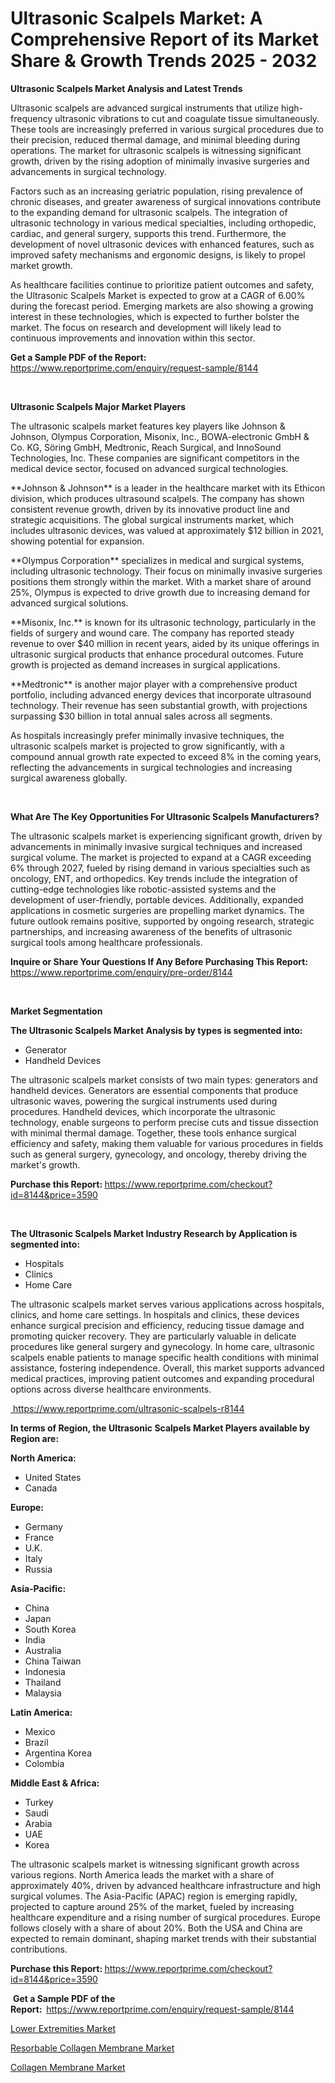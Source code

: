 <p><h1>Ultrasonic Scalpels Market: A Comprehensive Report of its Market Share & Growth Trends 2025 - 2032</h1></p><p><strong>Ultrasonic Scalpels Market Analysis and Latest Trends</strong></p>
<p><p>Ultrasonic scalpels are advanced surgical instruments that utilize high-frequency ultrasonic vibrations to cut and coagulate tissue simultaneously. These tools are increasingly preferred in various surgical procedures due to their precision, reduced thermal damage, and minimal bleeding during operations. The market for ultrasonic scalpels is witnessing significant growth, driven by the rising adoption of minimally invasive surgeries and advancements in surgical technology. </p><p>Factors such as an increasing geriatric population, rising prevalence of chronic diseases, and greater awareness of surgical innovations contribute to the expanding demand for ultrasonic scalpels. The integration of ultrasonic technology in various medical specialties, including orthopedic, cardiac, and general surgery, supports this trend. Furthermore, the development of novel ultrasonic devices with enhanced features, such as improved safety mechanisms and ergonomic designs, is likely to propel market growth.</p><p>As healthcare facilities continue to prioritize patient outcomes and safety, the Ultrasonic Scalpels Market is expected to grow at a CAGR of 6.00% during the forecast period. Emerging markets are also showing a growing interest in these technologies, which is expected to further bolster the market. The focus on research and development will likely lead to continuous improvements and innovation within this sector.</p></p>
<p><strong>Get a Sample PDF of the Report:&nbsp;</strong> <a href="https://www.reportprime.com/enquiry/request-sample/8144?utm_campaign=2137&utm_medium=2&utm_source=Github&utm_content=ia&utm_term=19032025&utm_id=ultrasonic-scalpels">https://www.reportprime.com/enquiry/request-sample/8144</a></p>
<p>&nbsp;</p>
<p><strong>Ultrasonic Scalpels Major Market Players</strong></p>
<p><p>The ultrasonic scalpels market features key players like Johnson & Johnson, Olympus Corporation, Misonix, Inc., BOWA-electronic GmbH & Co. KG, Söring GmbH, Medtronic, Reach Surgical, and InnoSound Technologies, Inc. These companies are significant competitors in the medical device sector, focused on advanced surgical technologies.</p><p>**Johnson & Johnson** is a leader in the healthcare market with its Ethicon division, which produces ultrasound scalpels. The company has shown consistent revenue growth, driven by its innovative product line and strategic acquisitions. The global surgical instruments market, which includes ultrasonic devices, was valued at approximately $12 billion in 2021, showing potential for expansion.</p><p>**Olympus Corporation** specializes in medical and surgical systems, including ultrasonic technology. Their focus on minimally invasive surgeries positions them strongly within the market. With a market share of around 25%, Olympus is expected to drive growth due to increasing demand for advanced surgical solutions.</p><p>**Misonix, Inc.** is known for its ultrasonic technology, particularly in the fields of surgery and wound care. The company has reported steady revenue to over $40 million in recent years, aided by its unique offerings in ultrasonic surgical products that enhance procedural outcomes. Future growth is projected as demand increases in surgical applications.</p><p>**Medtronic** is another major player with a comprehensive product portfolio, including advanced energy devices that incorporate ultrasound technology. Their revenue has seen substantial growth, with projections surpassing $30 billion in total annual sales across all segments.</p><p>As hospitals increasingly prefer minimally invasive techniques, the ultrasonic scalpels market is projected to grow significantly, with a compound annual growth rate expected to exceed 8% in the coming years, reflecting the advancements in surgical technologies and increasing surgical awareness globally.</p></p>
<p>&nbsp;</p>
<p><strong>What Are The Key Opportunities For Ultrasonic Scalpels Manufacturers?</strong></p>
<p><p>The ultrasonic scalpels market is experiencing significant growth, driven by advancements in minimally invasive surgical techniques and increased surgical volume. The market is projected to expand at a CAGR exceeding 6% through 2027, fueled by rising demand in various specialties such as oncology, ENT, and orthopedics. Key trends include the integration of cutting-edge technologies like robotic-assisted systems and the development of user-friendly, portable devices. Additionally, expanded applications in cosmetic surgeries are propelling market dynamics. The future outlook remains positive, supported by ongoing research, strategic partnerships, and increasing awareness of the benefits of ultrasonic surgical tools among healthcare professionals.</p></p>
<p><strong>Inquire or Share Your Questions If Any Before Purchasing This Report:</strong> <a href="https://www.reportprime.com/enquiry/pre-order/8144?utm_campaign=2137&utm_medium=2&utm_source=Github&utm_content=ia&utm_term=19032025&utm_id=ultrasonic-scalpels">https://www.reportprime.com/enquiry/pre-order/8144</a></p>
<p>&nbsp;</p>
<p><strong>Market Segmentation</strong></p>
<p><strong>The Ultrasonic Scalpels Market Analysis by types is segmented into:</strong></p>
<p><ul><li>Generator</li><li>Handheld Devices</li></ul></p>
<p><p>The ultrasonic scalpels market consists of two main types: generators and handheld devices. Generators are essential components that produce ultrasonic waves, powering the surgical instruments used during procedures. Handheld devices, which incorporate the ultrasonic technology, enable surgeons to perform precise cuts and tissue dissection with minimal thermal damage. Together, these tools enhance surgical efficiency and safety, making them valuable for various procedures in fields such as general surgery, gynecology, and oncology, thereby driving the market's growth.</p></p>
<p><strong>Purchase this Report:&nbsp;</strong><a href="https://www.reportprime.com/checkout?id=8144&price=3590&utm_campaign=2137&utm_medium=2&utm_source=Github&utm_content=ia&utm_term=19032025&utm_id=ultrasonic-scalpels">https://www.reportprime.com/checkout?id=8144&price=3590</a></p>
<p>&nbsp;</p>
<p><strong>The Ultrasonic Scalpels Market Industry Research by Application is segmented into:</strong></p>
<p><ul><li>Hospitals</li><li>Clinics</li><li>Home Care</li></ul></p>
<p><p>The ultrasonic scalpels market serves various applications across hospitals, clinics, and home care settings. In hospitals and clinics, these devices enhance surgical precision and efficiency, reducing tissue damage and promoting quicker recovery. They are particularly valuable in delicate procedures like general surgery and gynecology. In home care, ultrasonic scalpels enable patients to manage specific health conditions with minimal assistance, fostering independence. Overall, this market supports advanced medical practices, improving patient outcomes and expanding procedural options across diverse healthcare environments.</p></p>
<p><a href="https://www.reportprime.com/ultrasonic-scalpels-r8144?utm_campaign=2137&utm_medium=2&utm_source=Github&utm_content=ia&utm_term=19032025&utm_id=ultrasonic-scalpels">&nbsp;https://www.reportprime.com/ultrasonic-scalpels-r8144</a></p>
<p><strong>In terms of Region, the Ultrasonic Scalpels Market Players available by Region are:</strong></p>
<p>
    <p> <strong> North America: </strong>
        <ul>
            <li>United States</li>
            <li>Canada</li>
        </ul>
        </p> 
    <p> <strong> Europe: </strong>
        <ul>
            <li>Germany</li>
            <li>France</li>
            <li>U.K.</li>
            <li>Italy</li>
            <li>Russia</li>
        </ul>
        </p> 
    <p> <strong> Asia-Pacific: </strong>
        <ul>
            <li>China</li>
            <li>Japan</li>
            <li>South Korea</li>
            <li>India</li>
            <li>Australia</li>
            <li>China Taiwan</li>
            <li>Indonesia</li>
            <li>Thailand</li>
            <li>Malaysia</li>
        </ul>
        </p> 
    <p> <strong> Latin America: </strong>
        <ul>
            <li>Mexico</li>
            <li>Brazil</li>
            <li>Argentina Korea</li>
            <li>Colombia</li>
        </ul>
        </p> 
    <p> <strong> Middle East & Africa: </strong>
        <ul>
            <li>Turkey</li>
            <li>Saudi</li>
            <li>Arabia</li>
            <li>UAE</li>
            <li>Korea</li>
        </ul>
    </p>
    </p>
<p><p>The ultrasonic scalpels market is witnessing significant growth across various regions. North America leads the market with a share of approximately 40%, driven by advanced healthcare infrastructure and high surgical volumes. The Asia-Pacific (APAC) region is emerging rapidly, projected to capture around 25% of the market, fueled by increasing healthcare expenditure and a rising number of surgical procedures. Europe follows closely with a share of about 20%. Both the USA and China are expected to remain dominant, shaping market trends with their substantial contributions.</p></p>
<p><strong>Purchase this Report: </strong><a href="https://www.reportprime.com/checkout?id=8144&price=3590&utm_campaign=2137&utm_medium=2&utm_source=Github&utm_content=ia&utm_term=19032025&utm_id=ultrasonic-scalpels">https://www.reportprime.com/checkout?id=8144&price=3590</a></p>
<p>&nbsp;<strong>Get a Sample PDF of the Report:&nbsp;&nbsp;</strong><a href="https://www.reportprime.com/enquiry/request-sample/8144?utm_campaign=2137&utm_medium=2&utm_source=Github&utm_content=ia&utm_term=19032025&utm_id=ultrasonic-scalpels">https://www.reportprime.com/enquiry/request-sample/8144</a></p>
<p><strong></strong></p>
<p><p><a href="https://github.com/dringals/Market-Research-Report-List-6/blob/main/lower-extremities-market.md?utm_campaign=2137&utm_medium=2&utm_source=Github&utm_content=ia&utm_term=19032025&utm_id=ultrasonic-scalpels">Lower Extremities Market</a></p><p><a href="https://github.com/tambraunrue691969/Market-Research-Report-List-1/blob/main/resorbable-collagen-membrane-market.md?utm_campaign=2137&utm_medium=2&utm_source=Github&utm_content=ia&utm_term=19032025&utm_id=ultrasonic-scalpels">Resorbable Collagen Membrane Market</a></p><p><a href="https://github.com/tona7vba/Market-Research-Report-List-1/blob/main/collagen-membrane-market.md?utm_campaign=2137&utm_medium=2&utm_source=Github&utm_content=ia&utm_term=19032025&utm_id=ultrasonic-scalpels">Collagen Membrane Market</a></p></p>